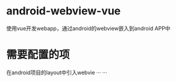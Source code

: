 # android-webview-vue
使用vue开发webapp，通过android的webview嵌入到android APP中

# 需要配置的项
在android项目的layout中引入webvie
···
 <WebView
        android:id="@+id/activity_main_webview"
        android:layout_width="match_parent"
        android:layout_height="match_parent"
        android:layerType="software"/>
 ···
